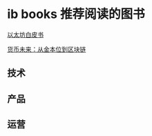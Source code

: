 # ib books 推荐阅读的图书

[以太坊白皮书](https://github.com/ethereum/wiki/wiki/%5B%E4%B8%AD%E6%96%87%5D-%E4%BB%A5%E5%A4%AA%E5%9D%8A%E7%99%BD%E7%9A%AE%E4%B9%A6)

[货币未来：从金本位到区块链](https://book.douban.com/subject/35178904/)

## 技术

## 产品

## 运营
